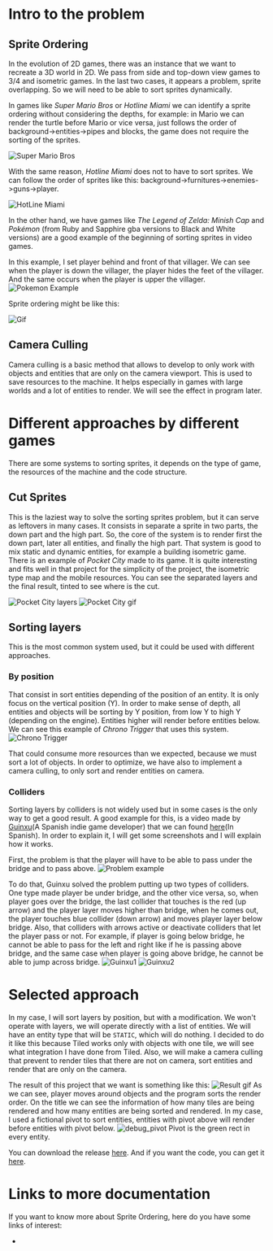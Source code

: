 # Intro to the problem

## Sprite Ordering

In the evolution of 2D games, there was an instance that we want to recreate a 3D world in 2D. We pass from side and top-down view games to 3/4 and isometric games. In the last two cases, it appears a problem, sprite overlapping. So we will need to be able to sort sprites dynamically.

In games like _Super Mario Bros_ or _Hotline Miami_ we can identify a sprite ordering without considering the depths, for example: in Mario we can render the turtle before Mario or vice versa, just follows the order of background->entities->pipes and blocks, the game does not require the sorting of the sprites.

![Super Mario Bros](https://github.com/christt105/Sprite_Ordering_and_Camera_Culling_Personal_Research/blob/master/docs/web_images/super-mario-bros.gif)

With the same reason, _Hotline Miami_ does not to have to sort sprites. We can follow the order of sprites like this: background->furnitures->enemies->guns->player.

![HotLine Miami](https://github.com/christt105/Sprite_Ordering_and_Camera_Culling_Personal_Research/blob/master/docs/web_images/hotline_miami.png)

In the other hand, we have games like _The Legend of Zelda: Minish Cap_ and _Pokémon_ (from Ruby and Sapphire gba versions to Black and White versions) are a good example of the beginning of sorting sprites in video games.

In this example, I set player behind and front of that villager. We can see when the player is down the villager, the player hides the feet of the villager. And the same occurs when the player is upper the villager.
![Pokemon Example](https://github.com/christt105/Sprite_Ordering_and_Camera_Culling_Personal_Research/blob/master/docs/web_images/Pokemon_Village_Example.png)

Sprite ordering might be like this:

![Gif](https://github.com/christt105/Sprite_Ordering_and_Camera_Culling_Personal_Research/blob/master/docs/web_images/Sprite_ordering_gif.gif)

## Camera Culling

Camera culling is a basic method that allows to develop to only work with objects and entities that are only on the camera viewport. This is used to save resources to the machine. It helps especially in games with large worlds and a lot of entities to render. We will see the effect in program later.

# Different approaches by different games

There are some systems to sorting sprites, it depends on the type of game, the resources of the machine and the code structure.

## Cut Sprites

This is the laziest way to solve the sorting sprites problem, but it can serve as leftovers in many cases. It consists in separate a sprite in two parts, the down part and the high part. So, the core of the system is to render first the down part, later all entities, and finally the high part. That system is good to mix static and dynamic entities, for example a building isometric game. There is an example of _Pocket City_ made to its game. It is quite interesting and fits well in that project for the simplicity of the project, the isometric type map and the mobile resources. You can see the separated layers and the final result, tinted to see where is the cut.

![Pocket City layers](https://github.com/christt105/Sprite_Ordering_and_Camera_Culling_Personal_Research/blob/master/docs/web_images/PocketCity_layers.png)
![Pocket City gif](https://github.com/christt105/Sprite_Ordering_and_Camera_Culling_Personal_Research/blob/master/docs/web_images/PocketCity_result.gif)

## Sorting layers

This is the most common system used, but it could be used with different approaches.

### By position

That consist in sort entities depending of the position of an entity. It is only focus on the vertical position (Y). In order to make sense of depth, all entities and objects will be sorting by Y position, from low Y to high Y (depending on the engine). Entities higher will render before entities below. We can see this example of _Chrono Trigger_ that uses this system.
![Chrono Trigger](https://github.com/christt105/Sprite_Ordering_and_Camera_Culling_Personal_Research/blob/master/docs/web_images/chronoTrigger.png)

That could consume more resources than we expected, because we must sort a lot of objects. In order to optimize, we have also to implement a camera culling, to only sort and render entities on camera.

### Colliders

Sorting layers by colliders is not widely used but in some cases is the only way to get a good result. A good example for this, is a video made by [Guinxu](https://www.youtube.com/user/GuinxuVideos)(A Spanish indie game developer) that we can found [here](https://youtu.be/eMMnaUmWtnw?t=85)(In Spanish). In order to explain it, I will get some screenshots and I will explain how it works.

First, the problem is that the player will have to be able to pass under the bridge and to pass above. ![Problem example](https://github.com/christt105/Sprite_Ordering_and_Camera_Culling_Personal_Research/blob/master/docs/web_images/Bridge_Zelda_Example.png)

To do that, Guinxu solved the problem putting up two types of colliders. One type made player be under bridge, and the other vice versa, so, when player goes over the bridge, the last collider that touches is the red (up arrow) and the player layer moves higher than bridge, when he comes out, the player touches blue collider (down arrow) and moves player layer below bridge. Also, that colliders with arrows active or deactivate colliders that let the player pass or not. For example, if player is going below bridge, he cannot be able to pass for the left and right like if he is passing above bridge, and the same case when player is going above bridge, he cannot be able to jump across bridge.  ![Guinxu1](https://github.com/christt105/Sprite_Ordering_and_Camera_Culling_Personal_Research/blob/master/docs/web_images/Bridge_Zelda_Guinxu1.png) ![Guinxu2](https://github.com/christt105/Sprite_Ordering_and_Camera_Culling_Personal_Research/blob/master/docs/web_images/Bridge_Zelda_Guinxu2.png)

# Selected approach

In my case, I will sort layers by position, but with a modification. We won't operate with layers, we will operate directly with a list of entities. We will have an entity type that will be ```STATIC```, which will do nothing. I decided to do it like this because Tiled works only with objects with one tile, we will see what integration I have done from Tiled. Also, we will make a camera culling that prevent to render tiles that there are not on camera, sort entities and render that are only on the camera.

The result of this project that we want is something like this:
![Result gif](https://github.com/christt105/Sprite_Ordering_and_Camera_Culling_Personal_Research/blob/master/docs/web_images/Result_Gif.gif)
As we can see, player moves around objects and the program sorts the render order. On the title we can see the information of how many tiles are being rendered and how many entities are being sorted and rendered. In my case, I used a fictional pivot to sort entities, entities with pivot above will render before entities with pivot below.
![debug_pivot](https://github.com/christt105/Sprite_Ordering_and_Camera_Culling_Personal_Research/blob/master/docs/web_images/debug_result.png)
Pivot is the green rect in every entity.

You can download the release [here](https://github.com/christt105/Sprite_Ordering_and_Camera_Culling_Personal_Research/releases/tag/1.5).
And if you want the code, you can get it [here](https://github.com/christt105/Sprite_Ordering_and_Camera_Culling_Personal_Research).

# Links to more documentation

If you want to know more about Sprite Ordering, here do you have some links of interest:

* 
